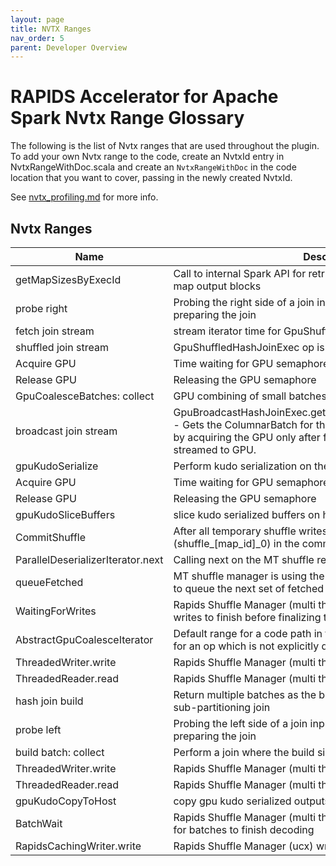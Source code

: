 ```yaml
---
layout: page
title: NVTX Ranges
nav_order: 5
parent: Developer Overview
---
```

<!-- Generated by NvtxRangeDocs.help. DO NOT EDIT! -->
# RAPIDS Accelerator for Apache Spark Nvtx Range Glossary
The following is the list of Nvtx ranges that are used throughout
the plugin. To add your own Nvtx range to the code, create an NvtxId
entry in NvtxRangeWithDoc.scala and create an `NvtxRangeWithDoc` in the
code location that you want to cover, passing in the newly created NvtxId.

See [nvtx_profiling.md](https://nvidia.github.io/spark-rapids/docs/dev/nvtx_profiling.html) for more info.



## Nvtx Ranges

Name | Description
-----|-------------
getMapSizesByExecId|Call to internal Spark API for retrieving size and location of shuffle map output blocks
probe right|Probing the right side of a join input iterator to get the data size for preparing the join
fetch join stream|stream iterator time for GpuShuffleSizeHashJoinExec
shuffled join stream|GpuShuffledHashJoinExec op is preparing build batches for join
Acquire GPU|Time waiting for GPU semaphore to be acquired
Release GPU|Releasing the GPU semaphore
GpuCoalesceBatches: collect|GPU combining of small batches post-kernel processing
broadcast join stream|GpuBroadcastHashJoinExec.getBroadcastBuiltBatchAndStreamIter -  Gets the ColumnarBatch for the build side and the stream iterator by acquiring the GPU only after first stream batch has been streamed to GPU.
gpuKudoSerialize|Perform kudo serialization on the gpu
Acquire GPU|Time waiting for GPU semaphore to be acquired
Release GPU|Releasing the GPU semaphore
gpuKudoSliceBuffers|slice kudo serialized buffers on host into partitions
CommitShuffle|After all temporary shuffle writes are done, produce a single file (shuffle_[map_id]_0) in the commit phase
ParallelDeserializerIterator.next|Calling next on the MT shuffle reader iterator
queueFetched|MT shuffle manager is using the RapidsShuffleBlockFetcherIterator to queue the next set of fetched results
WaitingForWrites|Rapids Shuffle Manager (multi threaded) is waiting for any queued writes to finish before finalizing the map output writer
AbstractGpuCoalesceIterator|Default range for a code path in the AbstractGpuCoalesceIterator for an op which is not explicitly documented in its own range
ThreadedWriter.write|Rapids Shuffle Manager (multi threaded) writing
ThreadedReader.read|Rapids Shuffle Manager (multi threaded) reading
hash join build|Return multiple batches as the build side data for the following sub-partitioning join
probe left|Probing the left side of a join input iterator to get the data size for preparing the join
build batch: collect|Perform a join where the build side fits in a single GPU batch
ThreadedWriter.write|Rapids Shuffle Manager (multi threaded) writing
ThreadedReader.read|Rapids Shuffle Manager (multi threaded) reading
gpuKudoCopyToHost|copy gpu kudo serialized outputs back to the host
BatchWait|Rapids Shuffle Manager (multi threaded) reader blocked waiting for batches to finish decoding
RapidsCachingWriter.write|Rapids Shuffle Manager (ucx) writing
